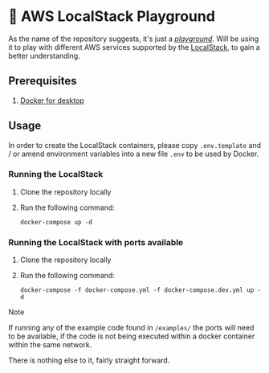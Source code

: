 # 🛝 AWS LocalStack Playground

 As the name of the repository suggests, it's just a [*playground*](https://dictionary.cambridge.org/dictionary/english/playground).
 Will be using it to play with different AWS services supported by the [LocalStack](https://docs.localstack.cloud/overview/), to gain a better understanding.

## Prerequisites

1. [Docker for desktop](https://docs.docker.com/desktop/)

## Usage

In order to create the LocalStack containers, please copy `.env.template` and / or amend environment variables into a
new file `.env` to be used by Docker.

### Running the LocalStack

1. Clone the repository locally
2. Run the following command:

   ```shell
   docker-compose up -d
   ```

### Running the LocalStack with ports available

1. Clone the repository locally
2. Run the following command:

   ```shell
   docker-compose -f docker-compose.yml -f docker-compose.dev.yml up -d
   ```

> [!NOTE]
>
> If running any of the example code found in `/examples/` the ports will need to be available, if the code is not
> being executed within a docker container within the same network.

There is nothing else to it, fairly straight forward.
